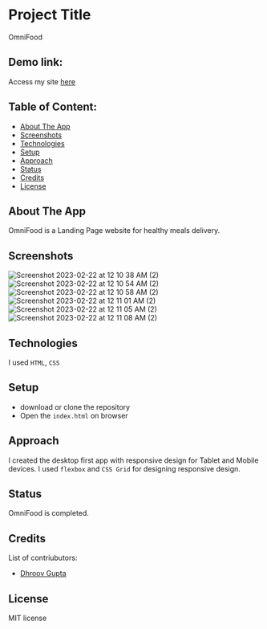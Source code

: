# Project Title
OmniFood

## Demo link:
Access my site [here](https://dhroov7.github.io/Omnifood/)

## Table of Content:

- [About The App](#about-the-app)
- [Screenshots](#screenshots)
- [Technologies](#technologies)
- [Setup](#setup)
- [Approach](#approach)
- [Status](#status)
- [Credits](#credits)
- [License](#license)

## About The App
OmniFood is a Landing Page website for healthy meals delivery.

## Screenshots
![Screenshot 2023-02-22 at 12 10 38 AM (2)](https://user-images.githubusercontent.com/18377905/220431489-7efa84fc-44b6-4802-a2d9-f39360c05a08.png)
![Screenshot 2023-02-22 at 12 10 54 AM (2)](https://user-images.githubusercontent.com/18377905/220431578-d2af22be-6c32-4304-9277-80da7d0d14be.png)
![Screenshot 2023-02-22 at 12 10 58 AM (2)](https://user-images.githubusercontent.com/18377905/220431644-95e6484d-43dc-4b88-a926-aebc6cca377b.png)
![Screenshot 2023-02-22 at 12 11 01 AM (2)](https://user-images.githubusercontent.com/18377905/220431720-8f5a5f5c-a9cb-4b3f-b865-34d999222d6f.png)
![Screenshot 2023-02-22 at 12 11 05 AM (2)](https://user-images.githubusercontent.com/18377905/220431775-006d7db3-80d6-4662-b17b-d39d8d528513.png)
![Screenshot 2023-02-22 at 12 11 08 AM (2)](https://user-images.githubusercontent.com/18377905/220431817-16978726-0707-4a03-b8f5-8e4f763db22d.png)

## Technologies
I used `HTML`, `CSS`

## Setup
- download or clone the repository
- Open the `index.html` on browser

## Approach
I created the desktop first app with responsive design for Tablet and Mobile devices. I used `flexbox` and `CSS Grid` for designing responsive design.

## Status
OmniFood is completed.

## Credits
List of contriubutors:
- [Dhroov Gupta](https://github.com/Dhroov7)

## License

MIT license
